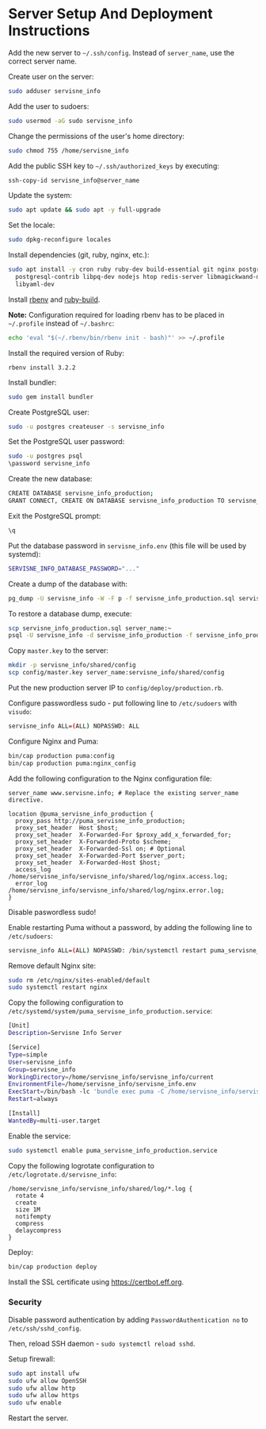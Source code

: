 # Server Setup And Deployment Instructions

Add the new server to `~/.ssh/config`. Instead of `server_name`, use the correct
server name.

Create user on the server:

```bash
sudo adduser servisne_info
```

Add the user to sudoers:

```bash
sudo usermod -aG sudo servisne_info
```

Change the permissions of the user's home directory:

```bash
sudo chmod 755 /home/servisne_info
```

Add the public SSH key to `~/.ssh/authorized_keys` by executing:

```bash
ssh-copy-id servisne_info@server_name
```

Update the system:

```bash
sudo apt update && sudo apt -y full-upgrade
```

Set the locale:

```bash
sudo dpkg-reconfigure locales
```

Install dependencies (git, ruby, nginx, etc.):

```bash
sudo apt install -y cron ruby ruby-dev build-essential git nginx postgresql \
  postgresql-contrib libpq-dev nodejs htop redis-server libmagickwand-dev \
  libyaml-dev
```

Install [rbenv](https://github.com/rbenv/rbenv) and [ruby-build](https://github.com/rbenv/ruby-build).

**Note:** Configuration required for loading rbenv has to be placed in `~/.profile` instead of `~/.bashrc`:

```bash
echo 'eval "$(~/.rbenv/bin/rbenv init - bash)"' >> ~/.profile
```

Install the required version of Ruby:

```
rbenv install 3.2.2
```

Install bundler:

```bash
sudo gem install bundler
```

Create PostgreSQL user:

```bash
sudo -u postgres createuser -s servisne_info
```

Set the PostgreSQL user password:

```bash
sudo -u postgres psql
\password servisne_info
```

Create the new database:

```bash
CREATE DATABASE servisne_info_production;
GRANT CONNECT, CREATE ON DATABASE servisne_info_production TO servisne_info;
```

Exit the PostgreSQL prompt:

```bash
\q
```

Put the database password in `servisne_info.env` (this file will be used by
systemd):

```bash
SERVISNE_INFO_DATABASE_PASSWORD="..."
```

Create a dump of the database with:

```bash
pg_dump -U servisne_info -W -F p -f servisne_info_production.sql servisne_info_production
```

To restore a database dump, execute:

```bash
scp servisne_info_production.sql server_name:~
psql -U servisne_info -d servisne_info_production -f servisne_info_production.sql
```

Copy `master.key` to the server:

```bash
mkdir -p servisne_info/shared/config
scp config/master.key server_name:servisne_info/shared/config
```

Put the new production server IP to `config/deploy/production.rb`.

Configure passwordless sudo - put following line to `/etc/sudoers` with
`visudo`:

```bash
servisne_info ALL=(ALL) NOPASSWD: ALL
```

Configure Nginx and Puma:

```bash
bin/cap production puma:config
bin/cap production puma:nginx_config
```

Add the following configuration to the Nginx configuration file:

```
server_name www.servisne.info; # Replace the existing server_name directive.

location @puma_servisne_info_production {
  proxy_pass http://puma_servisne_info_production;
  proxy_set_header  Host $host;
  proxy_set_header  X-Forwarded-For $proxy_add_x_forwarded_for;
  proxy_set_header  X-Forwarded-Proto $scheme;
  proxy_set_header  X-Forwarded-Ssl on; # Optional
  proxy_set_header  X-Forwarded-Port $server_port;
  proxy_set_header  X-Forwarded-Host $host;
  access_log /home/servisne_info/servisne_info/shared/log/nginx.access.log;
  error_log /home/servisne_info/servisne_info/shared/log/nginx.error.log;
}
```

Disable paswordless sudo!

Enable restarting Puma without a password, by adding the following line to
`/etc/sudoers`:

```bash
servisne_info ALL=(ALL) NOPASSWD: /bin/systemctl restart puma_servisne_info_production
```

Remove default Nginx site:

```bash
sudo rm /etc/nginx/sites-enabled/default
sudo systemctl restart nginx
```

Copy the following configuration to `/etc/systemd/system/puma_servisne_info_production.service`:

```bash
[Unit]
Description=Servisne Info Server

[Service]
Type=simple
User=servisne_info
Group=servisne_info
WorkingDirectory=/home/servisne_info/servisne_info/current
EnvironmentFile=/home/servisne_info/servisne_info.env
ExecStart=/bin/bash -lc 'bundle exec puma -C /home/servisne_info/servisne_info/shared/puma.rb'
Restart=always

[Install]
WantedBy=multi-user.target
```

Enable the service:

```bash
sudo systemctl enable puma_servisne_info_production.service
```

Copy the following logrotate configuration to `/etc/logrotate.d/servisne_info`:

```
/home/servisne_info/servisne_info/shared/log/*.log {
  rotate 4
  create
  size 1M
  notifempty
  compress
  delaycompress
}
```

Deploy:

```bash
bin/cap production deploy
```

Install the SSL certificate using https://certbot.eff.org.

### Security

Disable password authentication by adding `PasswordAuthentication no` to
`/etc/ssh/sshd_config`.

Then, reload SSH daemon - `sudo systemctl reload sshd`.

Setup firewall:

```bash
sudo apt install ufw
sudo ufw allow OpenSSH
sudo ufw allow http
sudo ufw allow https
sudo ufw enable
```

Restart the server.

